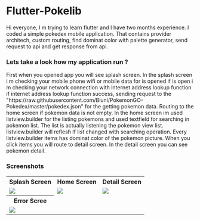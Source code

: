 # Flutter-Pokelib
<p>Hi everyone, I m trying to learn flutter and I have two months experience. I coded a simple pokedex mobile application. That contains provider architech, custom routing,
find dominat color with palette generator,
send request to api and get response from api.</p>
<h3>Lets take a look how my application run ?</h3> 
<p>First when you opened app you will see splash screen. In the splash screen i m checking your mobile phone wifi or mobile data for is opened if is open i m checking your network connection with internet address lookup function if internet address lookup function success, sending request to the  "https://raw.githubusercontent.com/Biuni/PokemonGO-Pokedex/master/pokedex.json" for the getting pokemon data. Routing to the home screen if pokemon data is not empty. In the home screen im used listview.builder for the listing pokemons and used textfield for searching in pokemon list. The list is actually listening the pokemon view list. listview.builder will reflesh If list changed with searching operation. Every listview.builder items has dominat color of the pokemon picture. When you click items you will route to detail screen. In the detail screen you can see pokemon detail.</p>

<h3>Screenshots</h3>
<table>
  <tr>
    <th>Splash Screen</th>
    <th>Home Screen</th>
    <th>Detail Screen</th>
  </tr>
  <tr>
    <td><img src='https://user-images.githubusercontent.com/79594881/153772712-7266636e-d99e-4059-bfc1-02cf3c15f426.png'/></td>
    <td><img src='https://user-images.githubusercontent.com/79594881/153772735-59ccded1-a77f-4db5-b85b-85dc016c93ce.png'/></td>
    <td><img src='https://user-images.githubusercontent.com/79594881/153772751-dc4c75f1-bdcd-4bfe-b0d2-663572130a3f.png'/></td>
  </tr>
  <tr>
    <th>Error Scree</th>
  </tr>
  <tr>
     <td><img src='https://user-images.githubusercontent.com/79594881/153773025-dd03b97b-dc84-4b3f-a9ff-2a6f47437216.jpeg'/></td>
  </tr>
</table>
